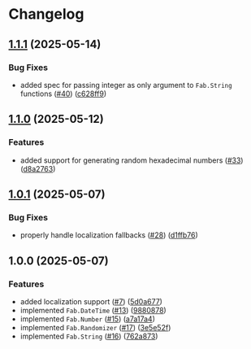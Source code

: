 # Changelog

## [1.1.1](https://github.com/Fab-Elixir/fab/compare/v1.1.0...v1.1.1) (2025-05-14)


### Bug Fixes

* added spec for passing integer as only argument to `Fab.String` functions ([#40](https://github.com/Fab-Elixir/fab/issues/40)) ([c628ff9](https://github.com/Fab-Elixir/fab/commit/c628ff9c6fafeb482cb4c64920abbb3072313b78))

## [1.1.0](https://github.com/Fab-Elixir/fab/compare/v1.0.1...v1.1.0) (2025-05-12)


### Features

* added support for generating random hexadecimal numbers ([#33](https://github.com/Fab-Elixir/fab/issues/33)) ([d8a2763](https://github.com/Fab-Elixir/fab/commit/d8a2763cdf40534e5051f767e9756e3c8d4eaf9f))

## [1.0.1](https://github.com/Fab-Elixir/fab/compare/v1.0.0...v1.0.1) (2025-05-07)


### Bug Fixes

* properly handle localization fallbacks ([#28](https://github.com/Fab-Elixir/fab/issues/28)) ([d1ffb76](https://github.com/Fab-Elixir/fab/commit/d1ffb76068bdc3886221c7a91b01319425b16c4c))

## 1.0.0 (2025-05-07)


### Features

* added localization support ([#7](https://github.com/Fab-Elixir/fab/issues/7)) ([5d0a677](https://github.com/Fab-Elixir/fab/commit/5d0a677d608aa37ffc99c8b994cd3a17045d1b9d))
* implemented `Fab.DateTime` ([#13](https://github.com/Fab-Elixir/fab/issues/13)) ([9880878](https://github.com/Fab-Elixir/fab/commit/98808783f527a8ec90ffe586ca5dbb339686067a))
* implemented `Fab.Number` ([#15](https://github.com/Fab-Elixir/fab/issues/15)) ([a7a17a4](https://github.com/Fab-Elixir/fab/commit/a7a17a402091e00ddb84ae2085a73e42680fc7bf))
* implemented `Fab.Randomizer` ([#17](https://github.com/Fab-Elixir/fab/issues/17)) ([3e5e52f](https://github.com/Fab-Elixir/fab/commit/3e5e52fe915098cc00fa6cb62c9d0976e99bc0e8))
* implemented `Fab.String` ([#16](https://github.com/Fab-Elixir/fab/issues/16)) ([762a873](https://github.com/Fab-Elixir/fab/commit/762a87374a799826ab8cdc8e38cc7c87c1934c94))
